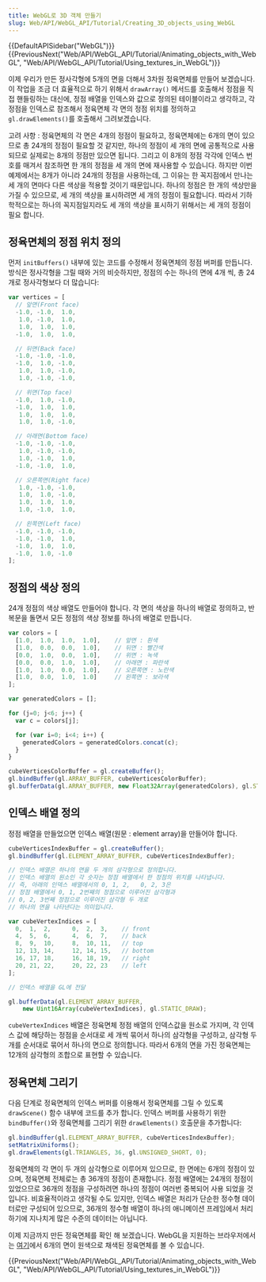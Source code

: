 ```yaml
---
title: WebGL로 3D 객체 만들기
slug: Web/API/WebGL_API/Tutorial/Creating_3D_objects_using_WebGL
---
```


{{DefaultAPISidebar("WebGL")}} {{PreviousNext("Web/API/WebGL_API/Tutorial/Animating_objects_with_WebGL", "Web/API/WebGL_API/Tutorial/Using_textures_in_WebGL")}}

이제 우리가 만든 정사각형에 5개의 면을 더해서 3차원 정육면체를 만들어 보겠습니다. 이 작업을 조금 더 효율적으로 하기 위해서 `drawArray()` 메서드를 호출해서 정점을 직접 핸들링하는 대신에, 정점 배열을 인덱스와 값으로 정의된 테이블이라고 생각하고, 각 정점을 인덱스로 참조해서 정육면체 각 면의 정점 위치를 정의하고 `gl.drawElements()`를 호출해서 그려보겠습니다.

고려 사항 : 정육면체의 각 면은 4개의 정점이 필요하고, 정육면체에는 6개의 면이 있으므로 총 24개의 정점이 필요할 것 같지만, 하나의 정점이 세 개의 면에 공통적으로 사용되므로 실제로는 8개의 정점만 있으면 됩니다. 그리고 이 8개의 정점 각각에 인덱스 번호를 매겨서 참조하면 한 개의 정점을 세 개의 면에 재사용할 수 있습니다. 하지만 이번 예제에서는 8개가 아니라 24개의 정점을 사용하는데, 그 이유는 한 꼭지점에서 만나는 세 개의 면마다 다른 색상을 적용할 것이기 때문입니다. 하나의 정점은 한 개의 색상만을 가질 수 있으므로, 세 개의 색상을 표시하려면 세 개의 정점이 필요합니다. 따라서 기하학적으로는 하나의 꼭지점일지라도 세 개의 색상을 표시하기 위해서는 세 개의 정점이 필요 합니다.

## 정육면체의 정점 위치 정의

먼저 `initBuffers()` 내부에 있는 코드를 수정해서 정육면체의 정점 버퍼를 만듭니다. 방식은 정사각형을 그릴 때와 거의 비슷하지만, 정점의 수는 하나의 면에 4개 씩, 총 24개로 정사각형보다 더 많습니다:

```js
var vertices = [
  // 앞면(Front face)
  -1.0, -1.0,  1.0,
   1.0, -1.0,  1.0,
   1.0,  1.0,  1.0,
  -1.0,  1.0,  1.0,

  // 뒤면(Back face)
  -1.0, -1.0, -1.0,
  -1.0,  1.0, -1.0,
   1.0,  1.0, -1.0,
   1.0, -1.0, -1.0,

  // 위면(Top face)
  -1.0,  1.0, -1.0,
  -1.0,  1.0,  1.0,
   1.0,  1.0,  1.0,
   1.0,  1.0, -1.0,

  // 아래면(Bottom face)
  -1.0, -1.0, -1.0,
   1.0, -1.0, -1.0,
   1.0, -1.0,  1.0,
  -1.0, -1.0,  1.0,

  // 오른쪽면(Right face)
   1.0, -1.0, -1.0,
   1.0,  1.0, -1.0,
   1.0,  1.0,  1.0,
   1.0, -1.0,  1.0,

  // 왼쪽면(Left face)
  -1.0, -1.0, -1.0,
  -1.0, -1.0,  1.0,
  -1.0,  1.0,  1.0,
  -1.0,  1.0, -1.0
];
```

## 정점의 색상 정의

24개 정점의 색상 배열도 만들어야 합니다. 각 면의 색상을 하나의 배열로 정의하고, 반복문을 돌면서 모든 정점의 색상 정보를 하나의 배열로 만듭니다.

```js
var colors = [
  [1.0,  1.0,  1.0,  1.0],    // 앞면 : 흰색
  [1.0,  0.0,  0.0,  1.0],    // 뒤면 : 빨간색
  [0.0,  1.0,  0.0,  1.0],    // 위면 : 녹색
  [0.0,  0.0,  1.0,  1.0],    // 아래면 : 파란색
  [1.0,  1.0,  0.0,  1.0],    // 오른쪽면 : 노란색
  [1.0,  0.0,  1.0,  1.0]     // 왼쪽면 : 보라색
];

var generatedColors = [];

for (j=0; j<6; j++) {
  var c = colors[j];

  for (var i=0; i<4; i++) {
    generatedColors = generatedColors.concat(c);
  }
}

cubeVerticesColorBuffer = gl.createBuffer();
gl.bindBuffer(gl.ARRAY_BUFFER, cubeVerticesColorBuffer);
gl.bufferData(gl.ARRAY_BUFFER, new Float32Array(generatedColors), gl.STATIC_DRAW);
```

## 인덱스 배열 정의

정점 배열을 만들었으면 인덱스 배열(원문 : element array)을 만들어야 합니다.

```js
cubeVerticesIndexBuffer = gl.createBuffer();
gl.bindBuffer(gl.ELEMENT_ARRAY_BUFFER, cubeVerticesIndexBuffer);

// 인덱스 배열은 하나의 면을 두 개의 삼각형으로 정의합니다.
// 인덱스 배열의 원소인 각 숫자는 정점 배열에서 한 정점의 위치를 나타냅니다.
// 즉, 아래의 인덱스 배열에서의 0, 1, 2,   0, 2, 3은
// 정점 배열에서 0, 1, 2번째의 정점으로 이루어진 삼각형과
// 0, 2, 3번째 정점으로 이루어진 삼각형 두 개로
// 하나의 면을 나타낸다는 의미입니다.

var cubeVertexIndices = [
  0,  1,  2,      0,  2,  3,    // front
  4,  5,  6,      4,  6,  7,    // back
  8,  9,  10,     8,  10, 11,   // top
  12, 13, 14,     12, 14, 15,   // bottom
  16, 17, 18,     16, 18, 19,   // right
  20, 21, 22,     20, 22, 23    // left
];

// 인덱스 배열을 GL에 전달

gl.bufferData(gl.ELEMENT_ARRAY_BUFFER,
    new Uint16Array(cubeVertexIndices), gl.STATIC_DRAW);
```

`cubeVertexIndices` 배열은 정육면체 정점 배열의 인덱스값을 원소로 가지며, 각 인덱스 값에 해당하는 정점을 순서대로 세 개씩 묶어서 하나의 삼각형을 구성하고, 삼각형 두 개를 순서대로 묶어서 하나의 면으로 정의합니다. 따라서 6개의 면을 가진 정육면체는 12개의 삼각형의 조합으로 표현할 수 있습니다.

## 정육면체 그리기

다음 단계로 정육면체의 인덱스 버퍼를 이용해서 정육면체를 그릴 수 있도록 `drawScene()` 함수 내부에 코드를 추가 합니다. 인덱스 버퍼를 사용하기 위한 `bindBuffer()`와 정육면체를 그리기 위한 `drawElements()` 호출문을 추가합니다:

```js
gl.bindBuffer(gl.ELEMENT_ARRAY_BUFFER, cubeVerticesIndexBuffer);
setMatrixUniforms();
gl.drawElements(gl.TRIANGLES, 36, gl.UNSIGNED_SHORT, 0);
```

정육면체의 각 면이 두 개의 삼각형으로 이루어져 있으므로, 한 면에는 6개의 정점이 있으며, 정육면체 전체로는 총 36개의 정점이 존재합니다. 정점 배열에는 24개의 정점이 있었으므로 36개의 정점을 구성하려면 하나의 정점이 여러번 중복되어 사용 되었을 것 입니다. 비효율적이라고 생각될 수도 있지만, 인덱스 배열은 처리가 단순한 정수형 데이터로만 구성되어 있으므로, 36개의 정수형 배열이 하나의 애니메이션 프레임에서 처리하기에 지나치게 많은 수준의 데이터는 아닙니다.

이제 지금까지 만든 정육면체를 확인 해 보겠습니다. WebGL을 지원하는 브라우저에서는 [여기](/samples/webgl/sample5/index.html)에서 6개의 면이 원색으로 채색된 정육면체를 볼 수 있습니다.

{{PreviousNext("Web/API/WebGL_API/Tutorial/Animating_objects_with_WebGL", "Web/API/WebGL_API/Tutorial/Using_textures_in_WebGL")}}
